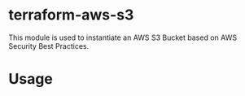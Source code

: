 # terraform-aws-s3
This module is used to instantiate an AWS S3 Bucket based on AWS Security Best Practices.  

# Usage



